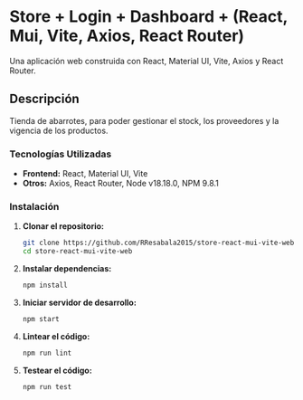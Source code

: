 # Store + Login + Dashboard + (React, Mui, Vite, Axios, React Router)

Una aplicación web construida con React, Material UI, Vite, Axios y React Router.

## **Descripción**

Tienda de abarrotes, para poder gestionar el stock, los proveedores y la vigencia de los productos.

### **Tecnologías Utilizadas**

* **Frontend:** React, Material UI, Vite
* **Otros:** Axios, React Router, Node v18.18.0, NPM 9.8.1

### **Instalación**

1. **Clonar el repositorio:**

   ```bash
   git clone https://github.com/RResabala2015/store-react-mui-vite-web.git
   cd store-react-mui-vite-web
   ```

2. **Instalar dependencias:**

   ```bash
   npm install
   ```

3. **Iniciar servidor de desarrollo:**

   ```bash
   npm start
   ```

4. **Lintear el código:**

   ```bash
   npm run lint
   ```

5. **Testear el código:**

   ```bash
   npm run test
   ```
